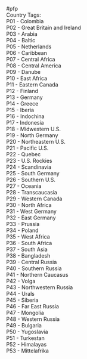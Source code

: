 #pfp \
Country Tags: \
P01 - Colombia \
P02 - Great Britain and Ireland \
P03 - Arabia \
P04 - Baltic \
P05 - Netherlands \
P06 - Caribbean \
P07 - Central Africa \
P08 - Central America \
P09 - Danube \
P10 - East Africa \
P11 - Eastern Canada \
P12 - Finland \
P13 - Germany \
P14 - Greece \
P15 - Iberia \
P16 - Indochina \
P17 - Indonesia \
P18 - Midwestern U.S. \
P19 - North Germany \
P20 - Northeastern U.S. \
P21 - Pacific U.S. \
P22 - Quebec \
P23 - U.S. Rockies \
P24 - Scandinavia \
P25 - South Germany \
P26 - Southern U.S. \
P27 - Oceania \
P28 - Transcaucasia \
P29 - Western Canada \
P30 - North Africa \
P31 - West Germany \
P32 - East Germany \
P33 - Prussia \
P34 - Poland \
P35 - West Africa \
P36 - South Africa \
P37 - South Asia \
P38 - Bangladesh \
P39 - Central Russia \
P40 - Southern Russia \
P41 - Northern Caucasus \
P42 - Volga \
P43 - Northwestern Russia \
P44 - Urals \
P45 - Siberia \
P46 - Far East Russia \
P47 - Mongolia \
P48 - Western Russia \
P49 - Bulgaria \
P50 - Yugoslavia \
P51 - Turkestan \
P52 - Himalayas \
P53 - Mittelafrika
